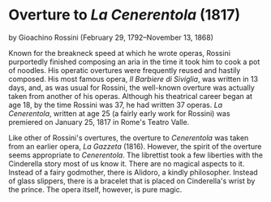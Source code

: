 # Overture to *La Cenerentola* (1817)
by Gioachino Rossini (February 29, 1792&ndash;November 13, 1868)

Known for the breakneck speed at which he wrote operas, Rossini purportedly finished composing an aria in the time it took him to cook a pot of noodles. His operatic overtures were frequently reused and hastily composed. His most famous opera, *Il Barbiere di Siviglia*, was written in 13 days, and, as was usual for Rossini, the well-known overture was actually taken from another of his operas.  Although his theatrical career began at age 18, by the time Rossini was 37, he had written 37 operas. *La Cenerentola*, written at age 25 (a fairly early work for Rossini) was premiered on January 25, 1817 in Rome's Teatro Valle.

Like other of Rossini's overtures, the overture to *Cenerentola* was taken from an earlier opera, *La Gazzeta* (1816). However, the spirit of the overture seems appropriate to *Cenerentola*. The librettist took a few liberties with the Cinderella story most of us know it. There are no magical aspects to it. Instead of a fairy godmother, there is Alidoro, a kindly philosopher. Instead of glass slippers, there is a bracelet that is placed on Cinderella's wrist by the prince. The opera itself, however, is pure magic. 



